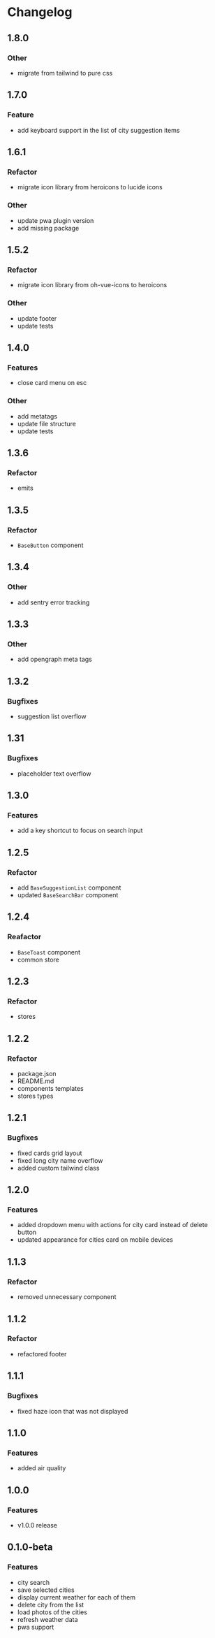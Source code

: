 # Changelog

## 1.8.0

### Other

- migrate from tailwind to pure css

## 1.7.0

### Feature

- add keyboard support in the list of city suggestion items

## 1.6.1

### Refactor

- migrate icon library from heroicons to lucide icons

### Other

- update pwa plugin version
- add missing package

## 1.5.2

### Refactor

- migrate icon library from oh-vue-icons to heroicons

### Other

- update footer
- update tests

## 1.4.0

### Features

- close card menu on esc

### Other

- add metatags
- update file structure
- update tests

## 1.3.6

### Refactor

- emits

## 1.3.5

### Refactor

- `BaseButton` component

## 1.3.4

### Other

- add sentry error tracking

## 1.3.3

### Other

- add opengraph meta tags

## 1.3.2

### Bugfixes

- suggestion list overflow

## 1.31

### Bugfixes

- placeholder text overflow

## 1.3.0

### Features

- add a key shortcut to focus on search input

## 1.2.5

### Refactor

- add `BaseSuggestionList` component
- updated `BaseSearchBar` component

## 1.2.4

### Reafactor

- `BaseToast` component
- common store

## 1.2.3

### Refactor

- stores

## 1.2.2

### Refactor

- package.json
- README.md
- components templates
- stores types

## 1.2.1

### Bugfixes

- fixed cards grid layout
- fixed long city name overflow
- added custom tailwind class

## 1.2.0

### Features

- added dropdown menu with actions for city card instead of delete button
- updated appearance for cities card on mobile devices

## 1.1.3

### Refactor

- removed unnecessary component

## 1.1.2

### Refactor

- refactored footer

## 1.1.1

### Bugfixes

- fixed haze icon that was not displayed

## 1.1.0

### Features

- added air quality

## 1.0.0

### Features

- v1.0.0 release

## 0.1.0-beta

### Features

- city search
- save selected cities
- display current weather for each of them
- delete city from the list
- load photos of the cities
- refresh weather data
- pwa support
